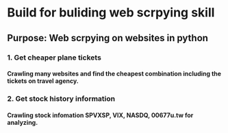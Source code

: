 # Build for buliding web scrpying skill
## Purpose: Web scrpying on websites in python

### 1. Get cheaper plane tickets
#### Crawling many websites and find the cheapest combination including the tickets on travel agency.

### 2. Get stock history information
#### Crawling stock infomation SPVXSP, VIX, NASDQ, 00677u.tw for analyzing.
